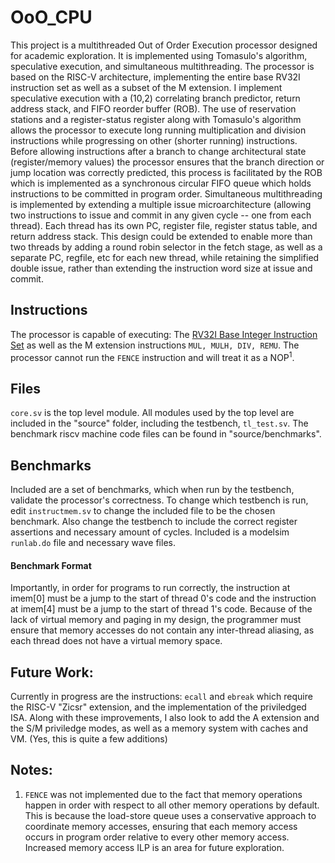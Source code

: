 # OoO_CPU
This project is a multithreaded Out of Order Execution processor designed for academic exploration. It is implemented using Tomasulo's algorithm, speculative execution, and simultaneous multithreading. The processor is based on the RISC-V architecture, implementing the entire base RV32I instruction set as well as a subset of the M extension. I implement speculative execution with a (10,2) correlating branch predictor, return address stack, and FIFO reorder buffer (ROB). The use of reservation stations and a register-status register along with Tomasulo's algorithm allows the processor to execute long running multiplication and division instructions while progressing on other (shorter running) instructions. Before allowing instructions after a branch to change architectural state (register/memory values) the processor ensures that the branch direction or jump location was correctly predicted, this process is facilitated by the ROB which is implemented as a synchronous circular FIFO queue which holds instructions to be committed in program order. Simultaneous multithreading is implemented by extending a multiple issue microarchitecture (allowing two instructions to issue and commit in any given cycle -- one from each thread). Each thread has its own PC, register file, register status table, and return address stack. This design could be extended to enable more than two threads by adding a round robin selector in the fetch stage, as well as a separate PC, regfile, etc for each new thread, while retaining the simplified double issue, rather than extending the instruction word size at issue and commit.

## Instructions
The processor is capable of executing: The [RV32I Base Integer Instruction Set](https://riscv-software-src.github.io/riscv-unified-db/manual/html/isa/isa_20240411/chapters/rv32.html) as well as the M extension instructions `MUL, MULH, DIV, REMU`. The processor cannot run the `FENCE` instruction and will treat it as a NOP<sup>1</sup>. 

## Files
`core.sv` is the top level module. All modules used by the top level are included in the "source" folder, including the testbench, `tl_test.sv`.
The benchmark riscv machine code files can be found in "source/benchmarks".

## Benchmarks
Included are a set of benchmarks, which when run by the testbench, validate the processor's correctness. To change which testbench is run, edit `instructmem.sv` to change the included file to be the chosen benchmark. Also change the testbench to include the correct register assertions and necessary amount of cycles. Included is a modelsim `runlab.do` file and necessary wave files.

  #### Benchmark Format
  Importantly, in order for programs to run correctly, the instruction at imem[0] must be a jump to the start of thread 0's code and the instruction at imem[4] must be a jump to the start of thread 1's code. Because of the     lack of virtual memory and paging in my design, the programmer must ensure that memory accesses do not contain any inter-thread aliasing, as each thread does not have a virtual memory space.

## Future Work:
Currently in progress are the instructions: `ecall` and `ebreak` which require the RISC-V "Zicsr" extension, and the implementation of the priviledged ISA. Along with these improvements, I also look to add the A extension and the S/M priviledge modes, as well as a memory system with caches and VM. (Yes, this is quite a few additions)

## Notes:
1. `FENCE` was not implemented due to the fact that memory operations happen in order with respect to all other memory operations by default. This is because the load-store queue uses a conservative approach to coordinate memory accesses, ensuring that each memory access occurs in program order relative to every other memory access. Increased memory access ILP is an area for future exploration.
